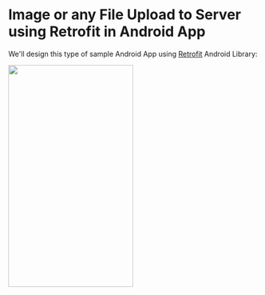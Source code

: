 # Image or any File Upload to Server using Retrofit in Android App

We'll design this type of sample Android App using [Retrofit](https://github.com/square/retrofit) Android Library:

<img src="https://raw.githubusercontent.com/hasancse91/Android-File-Upload-To-Server/master/Data/image-upload-to-server-android-retrofit.gif" width="250" height="444" />
